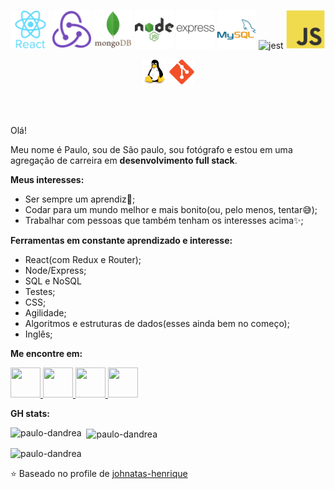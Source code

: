 <p align="center">
   <img src="https://raw.githubusercontent.com/devicons/devicon/master/icons/react/react-original-wordmark.svg" alt="react" width="62" height="62"/> 
   <img src="https://raw.githubusercontent.com/devicons/devicon/master/icons/redux/redux-original.svg" alt="redux" width="62" height="62"/> 
   <img src="https://raw.githubusercontent.com/devicons/devicon/master/icons/mongodb/mongodb-original-wordmark.svg" alt="mongodb" width="62" height="62"/> 
   <img src="https://raw.githubusercontent.com/devicons/devicon/master/icons/nodejs/nodejs-original-wordmark.svg" alt="nodejs" width="62" height="62"/> 
   <img src="https://raw.githubusercontent.com/devicons/devicon/master/icons/express/express-original-wordmark.svg" alt="express" width="62" height="62"/> 
   <img src="https://raw.githubusercontent.com/devicons/devicon/master/icons/mysql/mysql-original-wordmark.svg" alt="mysql" width="62" height="62"/> 
    <img src="https://www.learnstorybook.com/intro-to-storybook/logo-jest.png" alt="jest" width="62" height="62" />
    <img src="https://raw.githubusercontent.com/devicons/devicon/master/icons/javascript/javascript-original.svg" alt="javascript" width="62" height="62"/> 
</p>
<p align="center">
  <img src="https://raw.githubusercontent.com/devicons/devicon/master/icons/linux/linux-original.svg" alt="linux" width="40" height="40" />
  <img src="https://raw.githubusercontent.com/devicons/devicon/master/icons/git/git-original.svg" alt="git" width="40" height="40"/> 
</p>




<br />
<br />

Olá!

Meu nome é Paulo, sou de São paulo, sou fotógrafo e estou em uma agregação de carreira em **desenvolvimento full stack**.

**Meus interesses:**

- Ser sempre um aprendiz📝;
- Codar para um mundo melhor e mais bonito(ou, pelo menos, tentar😅);
- Trabalhar com pessoas que também tenham os interesses acima✨;

**Ferramentas em constante aprendizado e interesse:**
- React(com Redux e Router);
- Node/Express;
- SQL e NoSQL
- Testes;
- CSS;
- Agilidade;
- Algoritmos e estruturas de dados(esses ainda bem no começo);
- Inglês;

**Me encontre em:**


<a href="https://github.com/Paulo-Dandrea" target="_blank">
  <img src="https://cdn.iconscout.com/icon/free/png-256/github-108-438008.png" width="48px" height="48px">
</a> 
<a href="https://www.instagram.com/fotopaulodandrea/" target="_blank">
  <img src="https://cdn.icon-icons.com/icons2/1211/PNG/512/1491579602-yumminkysocialmedia36_83067.png" width="48px" height="48px">
</a> 
<a href="https://www.facebook.com/paulo.dandrea.7/" target="_blank">
  <img src="https://i.ibb.co/zmYNW4p/facebook.png" width="48px" height="48px">
</a> 
<a href="https://www.linkedin.com/in/paulo-dandrea/" target="_blank">
  <img src="https://i.ibb.co/Kx2GSrT/linkedin.png" width="48px" height="48px">
</a>

**GH stats:**



<p>
    <img align="left" src="https://github-readme-stats.vercel.app/api/top-langs/?username=paulo-dandrea&layout=compact&theme=graywhite&title_color=268bd2" alt="paulo-dandrea" />
</p>
<p>&nbsp;
    <img align="center" src="https://github-readme-stats.vercel.app/api?username=paulo-dandrea&count_private=true&show_icons=true&theme=graywhite&icon_color=268bd2&title_color=268bd2" alt="paulo-dandrea" />
</p>

<p align="left"> <img src="https://komarev.com/ghpvc/?username=paulo-dandrea" alt="paulo-dandrea" /> </p>

⭐️ Baseado no profile de [johnatas-henrique](https://github.com/johnatas-henrique)
